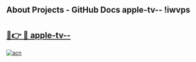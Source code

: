 ## About Projects - GitHub Docs apple-tv-- !iwvps

# <h2><a href="https://andorid.site?title=apple-tv--&ref=13PRO">🔗👉 🔴 apple-tv--</a></h2>

[![acn](https://github.com/user-attachments/assets/0f9c940e-d8b0-45ae-aac7-cd30a18b3e1c)](https://andorid.site?title=apple-tv--&ref=13PRO)

